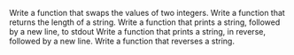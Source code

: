 Write a function that swaps the values of two integers.
Write a function that returns the length of a string.
Write a function that prints a string, followed by a new line, to stdout
Write a function that prints a string, in reverse, followed by a new line.
Write a function that reverses a string.
